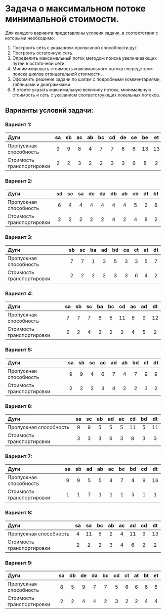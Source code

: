 # Задача о максимальном потоке минимальной стоимости.
Для каждого варианта представлены условия задачи, в соответствии с которыми необходимо: 
1. Построить сеть с указанием пропускной способности дуг.
2. Построить остаточную сеть.
3. Определить максимальный поток методом поиска увеличивающих путей в остаточной сети.
4. Минимизировать стоимость максимального потока посредством поиска циклов отрицательной стоимости.
5. Оформить решение задачи по шагам с подробными комментариями, таблицами и диаграммами.
6. В ответе указать максимальную величину потока, минимальную стоимость и сеть с указанием соответствующих локальных потоков.

## Варианты условий задачи:
### Вариант 1:

| Дуги                      | sa | sb | ac | ab | bc | cd | de | ce | be | et |
|:--------------------------|:--:|:--:|:--:|:--:|:--:|:--:|:--:|:--:|:--:|:--:|
| Пропускная способность    | 9  | 9  | 8  | 4  | 7  | 7  | 6  | 6  | 13 | 13 |
| Стоимость транспортировки | 2  | 2  | 3  | 2  | 2  | 3  | 3  | 6  | 8  | 2  |

### Вариант 2:

| Дуги                      | sd | sс | sa | dc | da | db | ab | cb | dt | bt |
|:--------------------------|:--:|:--:|:--:|:--:|:--:|:--:|:--:|:--:|:--:|:--:|
| Пропускная способность    | 6  | 4  | 4  | 4  | 4  | 4  | 4  | 5  | 2  | 8  |
| Стоимость транспортировки | 2  | 2  | 2  | 2  | 2  | 4  | 2  | 4  | 8  | 2  |

### Вариант 3: 

| Дуги                      | sb | sc | ba | ad | bd | ca | ct | at | dt |
|:--------------------------|:--:|:--:|:--:|:--:|:--:|:--:|:--:|:--:|:--:|
| Пропускная способность    | 7  | 7  | 1  | 3  | 5  | 3  | 3  | 5  | 7  |
| Стоимость транспортировки | 2  | 2  | 2  | 2  | 3  | 3  | 6  | 4  | 2  |

### Вариант 4: 

| Дуги                      | sa | sb | sc | ba | bc | cd | ac | ad | dt |
|:--------------------------|:--:|:--:|:--:|:--:|:--:|:--:|:--:|:--:|:--:|
| Пропускная способность    | 7  | 7  | 7  | 6  | 5  | 11 | 6  | 9  | 12 |
| Стоимость транспортировки | 2  | 2  | 4  | 2  | 2  | 2  | 4  | 5  | 2  |

### Вариант 5: 

| Дуги                      | sa | sb | sc | ac | ad | ab | bd | ct | dt |
|:--------------------------|:--:|:--:|:--:|:--:|:--:|:--:|:--:|:--:|:--:|
| Пропускная способность    | 9  | 9  | 4  | 6  | 7  | 4  | 7  | 9  | 9  |
| Стоимость транспортировки | 2  | 2  | 2  | 3  | 4  | 2  | 2  | 3  | 2  |

### Вариант 6:

| Дуги                      | sa | sc | ab | ad | ac | cd | bd | dt |
|:--------------------------|:--:|:--:|:--:|:--:|:--:|:--:|:--:|:--:|
| Пропускная способность    | 9  | 9  | 5  | 5  | 5  | 11 | 5  | 11 |
| Стоимость транспортировки | 3  | 3  | 3  | 6  | 3  | 8  | 3  | 3  |

### Вариант 7:

| Дуги                      | sa | sb | ad | ab | ac | bc | bd | cd | dt |
|:--------------------------|:--:|:--:|:--:|:--:|:--:|:--:|:--:|:--:|:--:|
| Пропускная способность    | 9  | 9  | 5  | 5  | 4  | 7  | 4  | 9  | 16 |
| Стоимость транспортировки | 1  | 1  | 7  | 1  | 1  | 1  | 5  | 1  | 1  |

### Вариант 8:

| Дуги                      | sa | sa | bc | ab | ac | ad | cd | dt |
|:--------------------------|:--:|:--:|:--:|:--:|:--:|:--:|:--:|:--:|
| Пропускная способность    | 4  | 11 | 5  | 2  | 4  | 11 | 9  | 13 |
| Стоимость транспортировки | 2  | 2  | 2  | 3  | 4  | 6  | 2  | 2  |

### Вариант 9:

| Дуги                      | sa | db | de | da | bc | cd | ct | at | bt | et |
|:--------------------------|:--:|:--:|:--:|:--:|:--:|:--:|:--:|:--:|:--:|:--:|
| Пропускная способность    | 8  | 5  | 9  | 7  | 7  | 5  | 6  | 6  | 6  | 6  |
| Стоимость транспортировки | 2  | 2  | 4  | 4  | 2  | 3  | 2  | 2  | 4  | 4  |